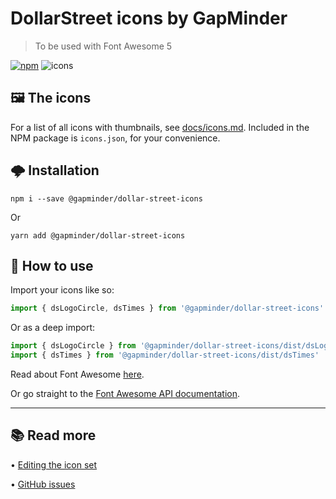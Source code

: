 # DollarStreet icons by GapMinder

> To be used with Font Awesome 5

[![npm](https://img.shields.io/npm/v/@gapminder/dollar-street-icons.svg?style=popout-square&logo=npm&color=CB3837)](https://www.npmjs.com/package/@gapminder/dollar-street-icons) ![icons](https://img.shields.io/badge/icons-160-FF7C00.svg?style=popout-square&logo=adobe-illustrator)

## 🖼 The icons

For a list of all icons with thumbnails, see [docs/icons.md](docs/icons.md). Included in the NPM package is `icons.json`, for your convenience.

## 🌩 Installation

```
npm i --save @gapminder/dollar-street-icons
```

Or

```
yarn add @gapminder/dollar-street-icons
```

## 📒 How to use

Import your icons like so:

```javascript
import { dsLogoCircle, dsTimes } from '@gapminder/dollar-street-icons'
```

Or as a deep import:

```javascript
import { dsLogoCircle } from '@gapminder/dollar-street-icons/dist/dsLogoCircle'
import { dsTimes } from '@gapminder/dollar-street-icons/dist/dsTimes'
```

Read about Font Awesome [here](https://fontawesome.com/how-to-use/on-the-web/setup/getting-started).

Or go straight to the [Font Awesome API documentation](https://fontawesome.com/how-to-use/with-the-api).

---

## 📚 Read more

• [Editing the icon set](docs/editing.md)

• [GitHub issues](https://github.com/GapMinder/dollar-street-icons/issues)
